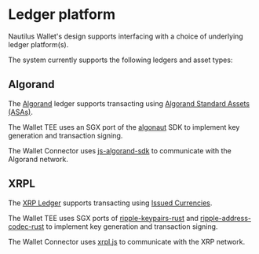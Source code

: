 # Ledger platform

Nautilus Wallet's design supports interfacing with a choice of underlying ledger platform(s).

The system currently supports the following ledgers and asset types:

## Algorand

The [Algorand] ledger supports transacting using [Algorand Standard Assets (ASAs)][ASA].

The Wallet TEE uses an SGX port of the [algonaut] SDK to implement key generation and transaction signing.

The Wallet Connector uses [js-algorand-sdk] to communicate with the Algorand network.

[Algorand]: https://www.algorand.com/
[ASA]: https://developer.algorand.org/docs/get-details/asa/
[algonaut]: https://github.com/manuelmauro/algonaut
[js-algorand-sdk]: https://github.com/algorand/js-algorand-sdk

## XRPL

The [XRP Ledger] supports transacting using [Issued Currencies].

The Wallet TEE uses SGX ports of [ripple-keypairs-rust] and [ripple-address-codec-rust] to implement key generation and transaction signing.

The Wallet Connector uses [xrpl.js] to communicate with the XRP network.

[XRP Ledger]: https://xrpl.org/
[Issued Currencies]: https://xrpl.org/issued-currencies-overview.html
[ripple-keypairs-rust]: https://github.com/otov4its/ripple-keypairs-rust
[ripple-address-codec-rust]: https://github.com/otov4its/ripple-address-codec-rust
[xrpl.js]: https://github.com/XRPLF/xrpl.js
